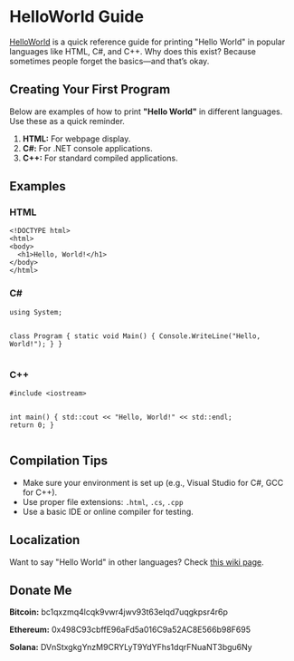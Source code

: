 <!DOCTYPE html>
<html lang="en">
<head>
  <meta charset="UTF-8" />
  <title>HelloWorld Documentation</title>

</head>
<body>

<h1>HelloWorld Guide</h1>

<p><a href="#">HelloWorld</a> is a quick reference guide for printing "Hello World" in popular languages like HTML, C#, and C++. Why does this exist? Because sometimes people forget the basics—and that’s okay.</p>

<h2>Creating Your First Program</h2>

<p>Below are examples of how to print <strong>"Hello World"</strong> in different languages. Use these as a quick reminder.</p>

<ol>
  <li><strong>HTML:</strong> For webpage display.</li>
  <li><strong>C#:</strong> For .NET console applications.</li>
  <li><strong>C++:</strong> For standard compiled applications.</li>
</ol>

<h2>Examples</h2>

<h3>HTML</h3>
<pre><code>&lt;!DOCTYPE html&gt;
&lt;html&gt;
&lt;body&gt;
  &lt;h1&gt;Hello, World!&lt;/h1&gt;
&lt;/body&gt;
&lt;/html&gt;
</code></pre>

<h3>C#</h3>
<pre><code>using System;

class Program {
    static void Main() {
        Console.WriteLine("Hello, World!");
    }
}
</code></pre>

<h3>C++</h3>
<pre><code>#include &lt;iostream&gt;

int main() {
    std::cout &lt;&lt; "Hello, World!" &lt;&lt; std::endl;
    return 0;
}
</code></pre>

<h2>Compilation Tips</h2>
<ul>
  <li>Make sure your environment is set up (e.g., Visual Studio for C#, GCC for C++).</li>
  <li>Use proper file extensions: <code>.html</code>, <code>.cs</code>, <code>.cpp</code></li>
  <li>Use a basic IDE or online compiler for testing.</li>
</ul>

<h2>Localization</h2>
<p>Want to say "Hello World" in other languages? Check <a href="https://en.wikipedia.org/wiki/%22Hello,_World!%22_program">this wiki page</a>.</p>

<div class="donate-box">
  <h2>Donate Me</h2>
  <p><strong>Bitcoin:</strong> bc1qxzmq4lcqk9vwr4jwv93t63elqd7uqgkpsr4r6p</p>
  <p><strong>Ethereum:</strong> 0x498C93cbffE96aFd5a016C9a52AC8E566b98F695</p>
  <p><strong>Solana:</strong> DVnStxgkgYnzM9CRYLyT9YdYFhs1dqrFNuaNT3bgu6Ny</p>
</div>

</body>
</html>
